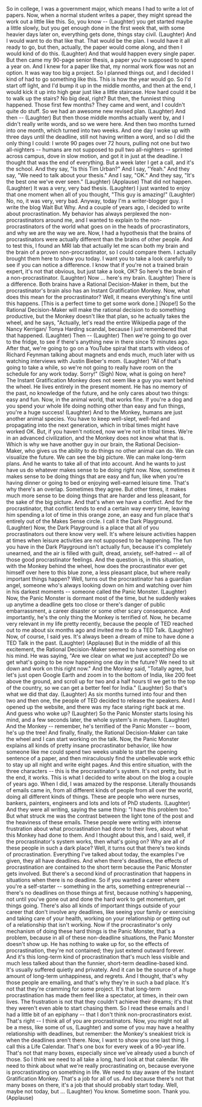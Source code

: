 So in college, I was a government major, which means I had to write
a lot of papers. Now, when a normal student writes a paper, they might spread the work out
a little like this. So, you know -- (Laughter) you get started maybe a little slowly, but you get enough done in the first week that, with some heavier days later on, everything gets done, things stay civil. (Laughter) And I would want to do that like that. That would be the plan. I would have it all ready to go, but then, actually, the paper
would come along, and then I would kind of do this. (Laughter) And that would happen every single paper. But then came my 90-page senior thesis, a paper you're supposed
to spend a year on. And I knew for a paper like that,
my normal work flow was not an option. It was way too big a project. So I planned things out, and I decided I kind of had
to go something like this. This is how the year would go. So I'd start off light, and I'd bump it up in the middle months, and then at the end,
I would kick it up into high gear just like a little staircase. How hard could it be
to walk up the stairs? No big deal, right? But then, the funniest thing happened. Those first few months? They came and went, and I couldn't quite do stuff. So we had an awesome new revised plan. (Laughter) And then -- (Laughter) But then those middle months
actually went by, and I didn't really write words, and so we were here. And then two months turned into one month, which turned into two weeks. And one day I woke up with three days until the deadline, still not having written a word, and so I did the only thing I could: I wrote 90 pages over 72 hours, pulling not one but two all-nighters -- humans are not supposed to pull
two all-nighters -- sprinted across campus, dove in slow motion, and got it in just at the deadline. I thought that was the end of everything. But a week later I get a call, and it's the school. And they say, "Is this Tim Urban?" And I say, "Yeah." And they say, "We need
to talk about your thesis." And I say, "OK." And they say, "It's the best one we've ever seen." (Laughter) (Applause) That did not happen. (Laughter) It was a very, very bad thesis. (Laughter) I just wanted to enjoy that one moment
when all of you thought, "This guy is amazing!" (Laughter) No, no, it was very, very bad. Anyway, today I'm a writer-blogger guy. I write the blog Wait But Why. And a couple of years ago,
I decided to write about procrastination. My behavior has always perplexed
the non-procrastinators around me, and I wanted to explain
to the non-procrastinators of the world what goes on in the heads
of procrastinators, and why we are the way we are. Now, I had a hypothesis that the brains of procrastinators
were actually different than the brains of other people. And to test this, I found an MRI lab that actually let me scan both my brain and the brain of a proven
non-procrastinator, so I could compare them. I actually brought them here
to show you today. I want you to take a look carefully
to see if you can notice a difference. I know that if you're not
a trained brain expert, it's not that obvious,
but just take a look, OK? So here's the brain
of a non-procrastinator. (Laughter) Now ... here's my brain. (Laughter) There is a difference. Both brains have a Rational
Decision-Maker in them, but the procrastinator's brain also has an Instant Gratification Monkey. Now, what does this mean
for the procrastinator? Well, it means everything's fine
until this happens. [This is a perfect time
to get some work done.] [Nope!] So the Rational Decision-Maker
will make the rational decision to do something productive, but the Monkey doesn't like that plan, so he actually takes the wheel, and he says, "Actually, let's read
the entire Wikipedia page of the Nancy Kerrigan/
Tonya Harding scandal, because I just remembered
that that happened. (Laughter) Then -- (Laughter) Then we're going to go over to the fridge, to see if there's anything new
in there since 10 minutes ago. After that, we're going to go
on a YouTube spiral that starts with videos
of Richard Feynman talking about magnets and ends much, much later
with us watching interviews with Justin Bieber's mom. (Laughter) "All of that's going to take a while, so we're not going to really have room
on the schedule for any work today. Sorry!" (Sigh) Now, what is going on here? The Instant Gratification Monkey
does not seem like a guy you want behind the wheel. He lives entirely in the present moment. He has no memory of the past,
no knowledge of the future, and he only cares about two things: easy and fun. Now, in the animal world, that works fine. If you're a dog and you spend your whole life doing
nothing other than easy and fun things, you're a huge success! (Laughter) And to the Monkey, humans are just another animal species. You have to keep well-slept, well-fed
and propagating into the next generation, which in tribal times
might have worked OK. But, if you haven't noticed,
now we're not in tribal times. We're in an advanced civilization,
and the Monkey does not know what that is. Which is why we have
another guy in our brain, the Rational Decision-Maker, who gives us the ability to do things
no other animal can do. We can visualize the future. We can see the big picture. We can make long-term plans. And he wants to take
all of that into account. And he wants to just have us do whatever makes sense
to be doing right now. Now, sometimes it makes sense to be doing things that are easy and fun, like when you're having dinner
or going to bed or enjoying well-earned leisure time. That's why there's an overlap. Sometimes they agree. But other times, it makes much more sense to be doing things that are harder
and less pleasant, for the sake of the big picture. And that's when we have a conflict. And for the procrastinator, that conflict tends to end
a certain way every time, leaving him spending a lot of time
in this orange zone, an easy and fun place that's entirely
out of the Makes Sense circle. I call it the Dark Playground. (Laughter) Now, the Dark Playground is a place that all of you procrastinators
out there know very well. It's where leisure activities happen at times when leisure activities
are not supposed to be happening. The fun you have in the Dark Playground isn't actually fun,
because it's completely unearned, and the air is filled with guilt,
dread, anxiety, self-hatred -- all of those good procrastinator feelings. And the question is, in this situation,
with the Monkey behind the wheel, how does the procrastinator ever get
himself over here to this blue zone, a less pleasant place, but where
really important things happen? Well, turns out the procrastinator
has a guardian angel, someone who's always looking
down on him and watching over him in his darkest moments -- someone called the Panic Monster. (Laughter) Now, the Panic Monster
is dormant most of the time, but he suddenly wakes up
anytime a deadline gets too close or there's danger of public embarrassment, a career disaster or some other
scary consequence. And importantly, he's the only thing
the Monkey is terrified of. Now, he became very relevant
in my life pretty recently, because the people of TED
reached out to me about six months ago and invited me to do a TED Talk. (Laughter) Now, of course, I said yes. It's always been a dream of mine
to have done a TED Talk in the past. (Laughter) (Applause) But in the middle of all this excitement, the Rational Decision-Maker seemed
to have something else on his mind. He was saying, "Are we clear
on what we just accepted? Do we get what's going to be now
happening one day in the future? We need to sit down
and work on this right now." And the Monkey said, "Totally agree,
but let's just open Google Earth and zoom in to the bottom of India,
like 200 feet above the ground, and scroll up for two and a half hours
til we get to the top of the country, so we can get a better feel for India." (Laughter) So that's what we did that day. (Laughter) As six months turned into four
and then two and then one, the people of TED decided
to release the speakers. And I opened up the website,
and there was my face staring right back at me. And guess who woke up? (Laughter) So the Panic Monster
starts losing his mind, and a few seconds later,
the whole system's in mayhem. (Laughter) And the Monkey -- remember,
he's terrified of the Panic Monster -- boom, he's up the tree! And finally, finally, the Rational Decision-Maker
can take the wheel and I can start working on the talk. Now, the Panic Monster explains all kinds of pretty insane
procrastinator behavior, like how someone like me
could spend two weeks unable to start the opening
sentence of a paper, and then miraculously find
the unbelievable work ethic to stay up all night
and write eight pages. And this entire situation,
with the three characters -- this is the procrastinator's system. It's not pretty, but in the end, it works. This is what I decided to write about
on the blog a couple of years ago. When I did, I was amazed by the response. Literally thousands of emails came in, from all different kinds of people
from all over the world, doing all different kinds of things. These are people who were nurses,
bankers, painters, engineers and lots and lots of PhD students. (Laughter) And they were all writing,
saying the same thing: "I have this problem too." But what struck me was the contrast
between the light tone of the post and the heaviness of these emails. These people were writing
with intense frustration about what procrastination
had done to their lives, about what this Monkey had done to them. And I thought about this, and I said, well, if the procrastinator's system
works, then what's going on? Why are all of these people
in such a dark place? Well, it turns out that there's
two kinds of procrastination. Everything I've talked about today,
the examples I've given, they all have deadlines. And when there's deadlines, the effects of procrastination
are contained to the short term because the Panic Monster gets involved. But there's a second kind
of procrastination that happens in situations
when there is no deadline. So if you wanted a career
where you're a self-starter -- something in the arts,
something entrepreneurial -- there's no deadlines on those things
at first, because nothing's happening, not until you've gone out
and done the hard work to get momentum, get things going. There's also all kinds of important things
outside of your career that don't involve any deadlines, like seeing your family or exercising
and taking care of your health, working on your relationship or getting out of a relationship
that isn't working. Now if the procrastinator's only mechanism
of doing these hard things is the Panic Monster, that's a problem, because in all of these
non-deadline situations, the Panic Monster doesn't show up. He has nothing to wake up for, so the effects of procrastination,
they're not contained; they just extend outward forever. And it's this long-term
kind of procrastination that's much less visible
and much less talked about than the funnier, short-term
deadline-based kind. It's usually suffered
quietly and privately. And it can be the source of a huge amount of long-term
unhappiness, and regrets. And I thought, that's why
those people are emailing, and that's why they're
in such a bad place. It's not that they're cramming
for some project. It's that long-term procrastination
has made them feel like a spectator, at times, in their own lives. The frustration is not
that they couldn't achieve their dreams; it's that they weren't even
able to start chasing them. So I read these emails
and I had a little bit of an epiphany -- that I don't think
non-procrastinators exist. That's right -- I think all of you
are procrastinators. Now, you might not all be a mess, like some of us, (Laughter) and some of you may have
a healthy relationship with deadlines, but remember: the Monkey's sneakiest trick is when the deadlines aren't there. Now, I want to show you one last thing. I call this a Life Calendar. That's one box for every week
of a 90-year life. That's not that many boxes, especially since we've already
used a bunch of those. So I think we need to all take a long,
hard look at that calendar. We need to think about what
we're really procrastinating on, because everyone is procrastinating
on something in life. We need to stay aware
of the Instant Gratification Monkey. That's a job for all of us. And because there's not
that many boxes on there, it's a job that should
probably start today. Well, maybe not today, but ... (Laughter) You know. Sometime soon. Thank you. (Applause)